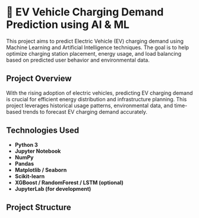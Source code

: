 # 🔋 EV Vehicle Charging Demand Prediction using AI & ML

This project aims to predict Electric Vehicle (EV) charging demand using Machine Learning and Artificial Intelligence techniques. The goal is to help optimize charging station placement, energy usage, and load balancing based on predicted user behavior and environmental data.

##  Project Overview

With the rising adoption of electric vehicles, predicting EV charging demand is crucial for efficient energy distribution and infrastructure planning. This project leverages historical usage patterns, environmental data, and time-based trends to forecast EV charging demand accurately.

##  Technologies Used

- **Python 3**
- **Jupyter Notebook**
- **NumPy**
- **Pandas**
- **Matplotlib / Seaborn**
- **Scikit-learn**
- **XGBoost / RandomForest / LSTM (optional)**
- **JupyterLab (for development)**

##  Project Structure


